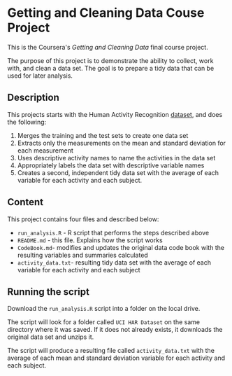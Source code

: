 # Getting and Cleaning Data Couse Project
This is the Coursera's _Getting and Cleaning Data_ final course project.

The purpose of this project is to demonstrate the ability to collect, work with, and clean a data set. The goal is to prepare a tidy data that can be used for later analysis.

## Description
This projects starts with the Human Activity Recognition [dataset](https://d396qusza40orc.cloudfront.net/getdata%2Fprojectfiles%2FUCI%20HAR%20Dataset.zip), and does the following:

1. Merges the training and the test sets to create one data set
2. Extracts only the measurements on the mean and standard deviation for each measurement
3. Uses descriptive activity names to name the activities in the data set
4. Appropriately labels the data set with descriptive variable names
5. Creates a second, independent tidy data set with the average of each variable for each activity and each subject.

## Content
This project contains four files and described below:

* `run_analysis.R` - R script that performs the steps described above
* `README.md` - this file. Explains how the script works
* `CodeBook.md`- modifies and updates the original data code book with the resulting variables and summaries calculated
* `activity_data.txt`- resulting tidy data set with the average of each variable for each activity and each subject

## Running the script
Download the `run_analysis.R` script into a folder on the local drive.

The script will look for a folder called `UCI HAR Dataset` on the same directory where it was saved. If it does not already exists, it downloads the original data set and unzips it. 

The script will produce a resulting file called `activity_data.txt` with the average of each mean and standard deviation variable for each activity and each subject.